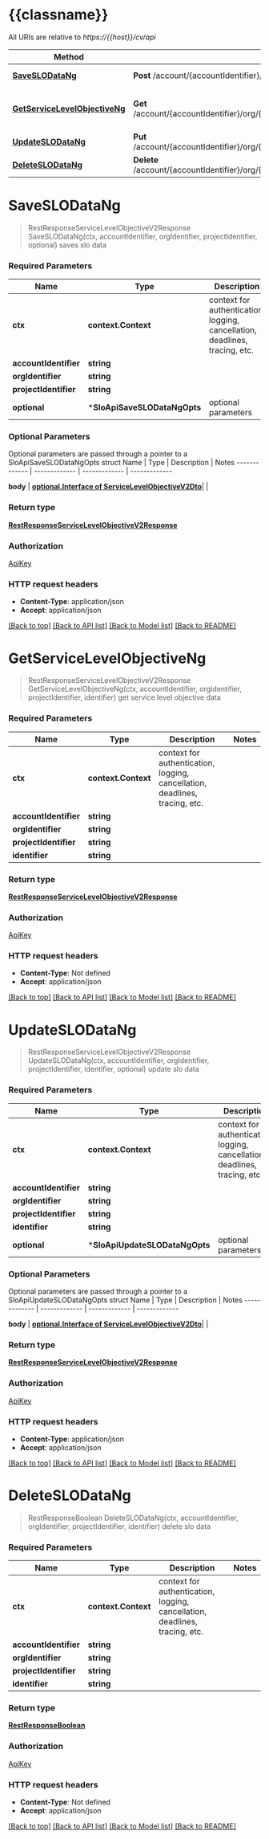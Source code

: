 # {{classname}}

All URIs are relative to *https://{{host}}/cv/api*

Method | HTTP request | Description
------------- | ------------- | -------------
[**SaveSLODataNg**](SloApi.md#SaveSLODataNg) | **Post** /account/{accountIdentifier}/org/{orgIdentifier}/project/{projectIdentifier}/slo/v2 | saves slo data
[**GetServiceLevelObjectiveNg**](SloApi.md#GetServiceLevelObjectiveNg) | **Get** /account/{accountIdentifier}/org/{orgIdentifier}/project/{projectIdentifier}/slo/v2/identifier/{identifier} | get service level objective data
[**UpdateSLODataNg**](SloApi.md#UpdateSLODataNg) | **Put** /account/{accountIdentifier}/org/{orgIdentifier}/project/{projectIdentifier}/slo/v2/identifier/{identifier} | update slo data
[**DeleteSLODataNg**](SloApi.md#DeleteSLODataNg) | **Delete** /account/{accountIdentifier}/org/{orgIdentifier}/project/{projectIdentifier}/slo/v2/identifier/{identifier} | delete slo data

# **SaveSLODataNg**
> RestResponseServiceLevelObjectiveV2Response SaveSLODataNg(ctx, accountIdentifier, orgIdentifier, projectIdentifier, optional)
saves slo data

### Required Parameters

Name | Type | Description  | Notes
------------- | ------------- | ------------- | -------------
 **ctx** | **context.Context** | context for authentication, logging, cancellation, deadlines, tracing, etc.
  **accountIdentifier** | **string**|  |
  **orgIdentifier** | **string**|  |
  **projectIdentifier** | **string**|  |
 **optional** | ***SloApiSaveSLODataNgOpts** | optional parameters | nil if no parameters

### Optional Parameters
Optional parameters are passed through a pointer to a SloApiSaveSLODataNgOpts struct
Name | Type | Description  | Notes
------------- | ------------- | ------------- | -------------



**body** | [**optional.Interface of ServiceLevelObjectiveV2Dto**](ServiceLevelObjectiveV2Dto.md)|  |

### Return type

[**RestResponseServiceLevelObjectiveV2Response**](RestResponseServiceLevelObjectiveV2Response.md)

### Authorization

[ApiKey](../README.md#ApiKey)

### HTTP request headers

- **Content-Type**: application/json
- **Accept**: application/json

[[Back to top]](#) [[Back to API list]](../README.md#documentation-for-api-endpoints) [[Back to Model list]](../README.md#documentation-for-models) [[Back to README]](../README.md)

# **GetServiceLevelObjectiveNg**
> RestResponseServiceLevelObjectiveV2Response GetServiceLevelObjectiveNg(ctx, accountIdentifier, orgIdentifier, projectIdentifier, identifier)
get service level objective data

### Required Parameters

Name | Type | Description  | Notes
------------- | ------------- | ------------- | -------------
 **ctx** | **context.Context** | context for authentication, logging, cancellation, deadlines, tracing, etc.
  **accountIdentifier** | **string**|  | 
  **orgIdentifier** | **string**|  | 
  **projectIdentifier** | **string**|  | 
  **identifier** | **string**|  | 

### Return type

[**RestResponseServiceLevelObjectiveV2Response**](RestResponseServiceLevelObjectiveV2Response.md)

### Authorization

[ApiKey](../README.md#ApiKey)

### HTTP request headers

 - **Content-Type**: Not defined
 - **Accept**: application/json

[[Back to top]](#) [[Back to API list]](../README.md#documentation-for-api-endpoints) [[Back to Model list]](../README.md#documentation-for-models) [[Back to README]](../README.md)

# **UpdateSLODataNg**
> RestResponseServiceLevelObjectiveV2Response UpdateSLODataNg(ctx, accountIdentifier, orgIdentifier, projectIdentifier, identifier, optional)
update slo data

### Required Parameters

Name | Type | Description  | Notes
------------- | ------------- | ------------- | -------------
 **ctx** | **context.Context** | context for authentication, logging, cancellation, deadlines, tracing, etc.
  **accountIdentifier** | **string**|  | 
  **orgIdentifier** | **string**|  | 
  **projectIdentifier** | **string**|  | 
  **identifier** | **string**|  | 
 **optional** | ***SloApiUpdateSLODataNgOpts** | optional parameters | nil if no parameters

### Optional Parameters
Optional parameters are passed through a pointer to a SloApiUpdateSLODataNgOpts struct
Name | Type | Description  | Notes
------------- | ------------- | ------------- | -------------




 **body** | [**optional.Interface of ServiceLevelObjectiveV2Dto**](ServiceLevelObjectiveV2Dto.md)|  | 

### Return type

[**RestResponseServiceLevelObjectiveV2Response**](RestResponseServiceLevelObjectiveV2Response.md)

### Authorization

[ApiKey](../README.md#ApiKey)

### HTTP request headers

 - **Content-Type**: application/json
 - **Accept**: application/json

[[Back to top]](#) [[Back to API list]](../README.md#documentation-for-api-endpoints) [[Back to Model list]](../README.md#documentation-for-models) [[Back to README]](../README.md)

# **DeleteSLODataNg**
> RestResponseBoolean DeleteSLODataNg(ctx, accountIdentifier, orgIdentifier, projectIdentifier, identifier)
delete slo data

### Required Parameters

Name | Type | Description  | Notes
------------- | ------------- | ------------- | -------------
 **ctx** | **context.Context** | context for authentication, logging, cancellation, deadlines, tracing, etc.
  **accountIdentifier** | **string**|  |
  **orgIdentifier** | **string**|  |
  **projectIdentifier** | **string**|  |
  **identifier** | **string**|  |

### Return type

[**RestResponseBoolean**](RestResponseBoolean.md)

### Authorization

[ApiKey](../README.md#ApiKey)

### HTTP request headers

- **Content-Type**: Not defined
- **Accept**: application/json

[[Back to top]](#) [[Back to API list]](../README.md#documentation-for-api-endpoints) [[Back to Model list]](../README.md#documentation-for-models) [[Back to README]](../README.md)

